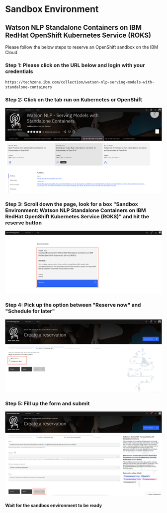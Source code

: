# Sandbox Environment

## Watson NLP Standalone Containers on IBM RedHat OpenShift Kubernetes Service (ROKS)

Please follow the below steps to reserve an OpenShift sandbox on the IBM Cloud

### Step 1: Please click on the URL below and login with your credentials

```url
https://techzone.ibm.com/collection/watson-nlp-serving-models-with-standalone-containers
```

### Step 2: Click on the tab run on Kubernetes or OpenShift

![Step 2](images/step2.png)

### Step 3: Scroll down the page, look for a box "Sandbox Environment: Watson NLP Standalone Containers on IBM RedHat OpenShift Kubernetes Service (ROKS)" and hit the reserve button

![Step 3](images/step3.png)

### Step 4: Pick up the option between "Reserve now" and "Schedule for later"

![Step 4](images/step4.png)

### Step 5: Fill up the form and submit

![Step 5](images/step5.png)

#### Wait for the sandbox environment to be ready
